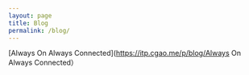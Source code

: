 ```yaml
---
layout: page
title: Blog
permalink: /blog/
---
```


[Always On Always Connected](https://itp.cgao.me/p/blog/Always On Always Connected）
